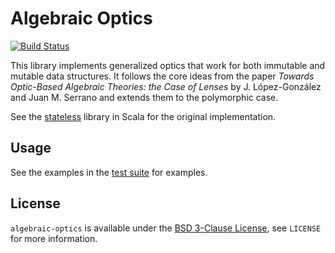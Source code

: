 # Algebraic Optics

[![Build Status](https://circleci.com/gh/rahulmutt/algebraic-optics.svg?style=shield)](https://circleci.com/gh/rahulmutt/algebraic-optics)

This library implements generalized optics that work for both immutable and mutable data structures. 
It follows the core ideas from the paper *Towards Optic-Based Algebraic Theories: the Case of Lenses* by J. López-González and Juan M. Serrano and extends them to the polymorphic case.

See the [stateless](https://github.com/hablapps/stateless) library in Scala for the original implementation.

## Usage

See the examples in the [test suite](./test/Test.hs) for examples.

## License

`algebraic-optics` is available under the
[BSD 3-Clause License](https://opensource.org/licenses/BSD-3-Clause), see `LICENSE`
for more information.